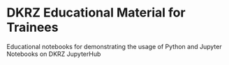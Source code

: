 # DKRZ Educational Material for Trainees
Educational notebooks for demonstrating the usage of Python and Jupyter Notebooks on DKRZ JupyterHub
